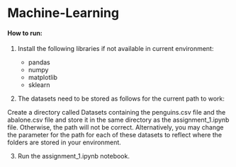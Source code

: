 # Machine-Learning
#### How to run:

1. Install the following libraries if not available in current environment:
    - pandas
    - numpy
    - matplotlib
    - sklearn


2. The datasets need to be stored as follows for the current path to work: 

Create a directory called Datasets containing the penguins.csv file and the abalone.csv file and store it in the same 
directory as the assignment_1.ipynb file. Otherwise, the path will not be correct. 
Alternatively, you may change the parameter for the path for each of these datasets to reflect where the folders are stored 
in your environment.

3. Run the assignment_1.ipynb notebook.

